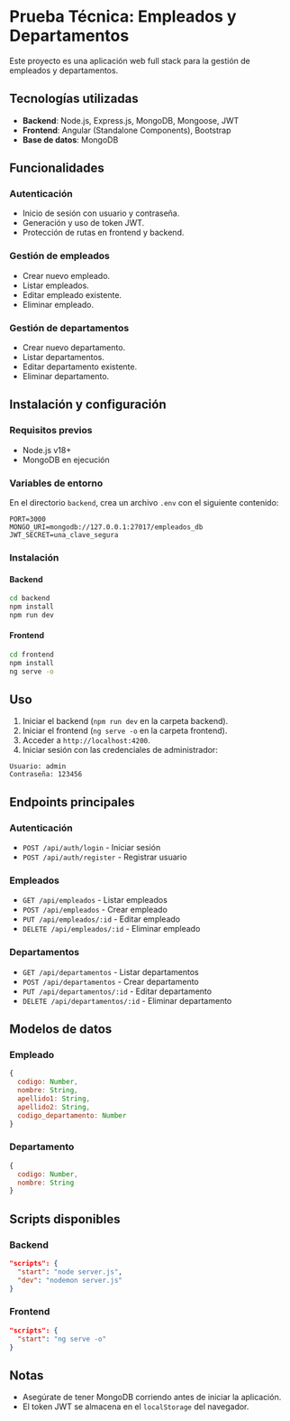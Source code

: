 # Prueba Técnica: Empleados y Departamentos

Este proyecto es una aplicación web full stack para la gestión de empleados y departamentos.

## Tecnologías utilizadas

- **Backend**: Node.js, Express.js, MongoDB, Mongoose, JWT
- **Frontend**: Angular (Standalone Components), Bootstrap
- **Base de datos**: MongoDB

## Funcionalidades

### Autenticación
- Inicio de sesión con usuario y contraseña.
- Generación y uso de token JWT.
- Protección de rutas en frontend y backend.

### Gestión de empleados
- Crear nuevo empleado.
- Listar empleados.
- Editar empleado existente.
- Eliminar empleado.

### Gestión de departamentos
- Crear nuevo departamento.
- Listar departamentos.
- Editar departamento existente.
- Eliminar departamento.

## Instalación y configuración

### Requisitos previos
- Node.js v18+
- MongoDB en ejecución

### Variables de entorno

En el directorio `backend`, crea un archivo `.env` con el siguiente contenido:

```
PORT=3000
MONGO_URI=mongodb://127.0.0.1:27017/empleados_db
JWT_SECRET=una_clave_segura
```

### Instalación

#### Backend
```bash
cd backend
npm install
npm run dev
```

#### Frontend
```bash
cd frontend
npm install
ng serve -o
```

## Uso

1. Iniciar el backend (`npm run dev` en la carpeta backend).
2. Iniciar el frontend (`ng serve -o` en la carpeta frontend).
3. Acceder a `http://localhost:4200`.
4. Iniciar sesión con las credenciales de administrador:

```
Usuario: admin
Contraseña: 123456
```

## Endpoints principales

### Autenticación
- `POST /api/auth/login` - Iniciar sesión
- `POST /api/auth/register` - Registrar usuario

### Empleados
- `GET /api/empleados` - Listar empleados
- `POST /api/empleados` - Crear empleado
- `PUT /api/empleados/:id` - Editar empleado
- `DELETE /api/empleados/:id` - Eliminar empleado

### Departamentos
- `GET /api/departamentos` - Listar departamentos
- `POST /api/departamentos` - Crear departamento
- `PUT /api/departamentos/:id` - Editar departamento
- `DELETE /api/departamentos/:id` - Eliminar departamento

## Modelos de datos

### Empleado
```javascript
{
  codigo: Number,
  nombre: String,
  apellido1: String,
  apellido2: String,
  codigo_departamento: Number
}
```

### Departamento
```javascript
{
  codigo: Number,
  nombre: String
}
```

## Scripts disponibles

### Backend
```json
"scripts": {
  "start": "node server.js",
  "dev": "nodemon server.js"
}
```

### Frontend
```json
"scripts": {
  "start": "ng serve -o"
}
```

## Notas
- Asegúrate de tener MongoDB corriendo antes de iniciar la aplicación.
- El token JWT se almacena en el `localStorage` del navegador.
